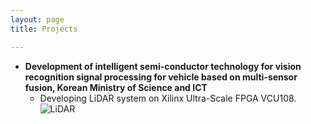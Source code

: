 ```yaml
---
layout: page
title: Projects

---
```


* **Development of intelligent semi-conductor technology for vision recognition signal processing for vehicle based on multi-sensor fusion, Korean Ministry of Science and ICT**
  * Developing LiDAR system on Xilinx Ultra-Scale FPGA VCU108. 
  ![LiDAR](https://github.com/phamquandung/phamquandung.github.io/blob/master/img/Diagram%20of%20LiDAR.PNG)
